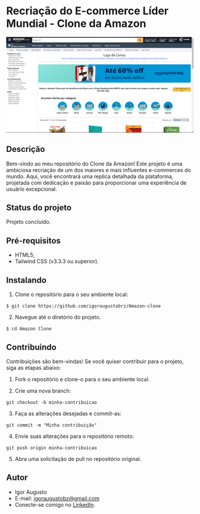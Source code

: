 # Recriação do E-commerce Líder Mundial - Clone da Amazon

<div align="center">
<img src="src/img/site.png" width="2000px" alt="Imagem do site" title="Imagem do site"/>
</div>

## Descrição
Bem-vindo ao meu repositório do Clone da Amazon! Este projeto é uma ambiciosa recriação de um dos maiores e mais influentes e-commerces do mundo. Aqui, você encontrará uma replica detalhada da plataforma, projetada com dedicação e paixão para proporcionar uma experiência de usuário excepcional.

## Status do projeto
Projeto concluído.

## Pré-requisitos

- HTML5;
- Tailwind CSS (v3.3.3 ou superior).

## Instalando

1. Clone o repositório para o seu ambiente local:

```
$ git clone https://github.com/igoraugustobrz/Amazon-clone
```

2. Navegue até o diretório do projeto.

```
$ cd Amazon Clone
```

## Contribuindo

Contribuições são bem-vindas! Se você quiser contribuir para o projeto, siga as etapas abaixo:

1. Fork o repositório e clone-o para o seu ambiente local.

2. Crie uma nova branch:

```
git checkout -b minha-contribuicao
```

3. Faça as alterações desejadas e commit-as:

```
git commit -m "Minha contribuição"
```

4. Envie suas alterações para o repositório remoto:

```
git push origin minha-contribuicao
```

5. Abra uma solicitação de pull no repositório original.

## Autor

- Igor Augusto
- E-mail: igoraugustobz@gmail.com
- Conecte-se comigo no [LinkedIn](https://www.linkedin.com/in/igorbrz/).
